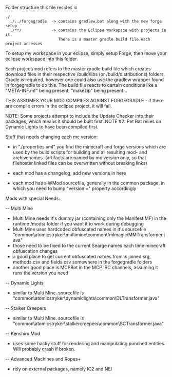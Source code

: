 Folder structure this file resides in

```
./
  ./../forgegradle  -> contains gradlew.bat along with the new forge setup
  ./**/             -> contains the Eclipse Workspace with projects in it.
                       There is a master gradle build file each project accesses
```

To setup my workspace in your eclipse, simply setup Forge, then move your eclipse workspace into this folder.


Each project/mod refers to the master gradle build file which creates download files in their respective /build/libs (or /build/distributions) folders.
Gradle is required, however one could also use the gradlew wrapper found in forgegradle to do this.
The build file reacts to certain conditions like a "META-INF.mf" being present, "makezip" being present...

THIS ASSUMES YOUR MOD COMPILES AGAINST FORGEGRADLE - if there are compile errors in the eclipse project, it will fail.


NOTE: Some projects attempt to include the Update Checker into their packages, which means it should be built first.
NOTE #2: Pet Bat relies on Dynamic Lights to have been compiled first.

Stuff that needs changing each mc version:

- in "./properties.xml" you find the minecraft and forge versions which are used by the build scripts for building and all resulting mod- and archivenames.
(artifacts are named by mc version only, so that filehoster linked files can be overwritten without breaking links)

- each mod has a changelog, add new versions in here
- each mod has a @Mod sourcefile, generally in the common package, in which you need to bump "version =" property accordingly


Mods with special Needs:

-- Multi Mine
- Multi Mine needs it's dummy jar (containing only the Manifest.MF) in the runtime /mods/ folder if you want it to work during debugging
- Multi Mine uses hardcoded obfuscated names in it's sourcefile "common\atomicstryker\multimine\common\fmlmagic\MMTransformer.java"
- those need to be fixed to the current Searge names each time minecraft obfuscation changes
- a good place to get current obfuscated names from is joined.srg, methods.csv and fields.csv somewhere in the forgegradle folders
- another good place is MCPBot in the MCP IRC channels, assuming it runs the version you need

-- Dynamic Lights
- similar to Multi Mine. sourcefile is "common\atomicstryker\dynamiclights\common\DLTransformer.java"

-- Stalker Creepers
- similar to Multi Mine. sourcefile is "common\atomicstryker\stalkercreepers\common\SCTransformer.java"

-- Kenshiro Mod
- uses some hacky stuff for rendering and manipulating punched entities. Will probably crash if broken.

-- Advanced Machines and Ropes+
- rely on external packages, namely IC2 and NEI
